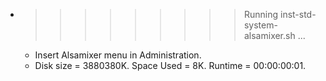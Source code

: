 * >>>>>>>>> Running inst-std-system-alsamixer.sh ...
  * Insert Alsamixer menu in Administration.
  * Disk size = 3880380K. Space Used = 8K. Runtime = 00:00:00:01.

